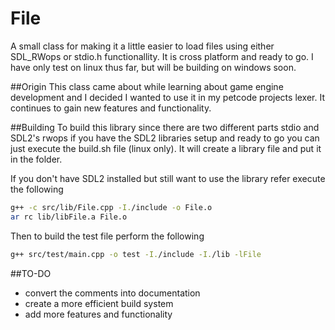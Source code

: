 # File
A small class for making it a little easier to load files using either SDL_RWops or stdio.h functionallity. It is cross platform
and ready to go. I have only test on linux thus far, but will be building on windows soon.

##Origin
This class came about while learning about game engine development and I decided I wanted to use it in my petcode projects lexer.
It continues to gain new features and functionality.

##Building
To build this library since there are two different parts stdio and SDL2's rwops if you have the SDL2 libraries setup
and ready to go you can just execute the build.sh file (linux only). It will create a library file and put it in the folder.

If you don't have SDL2 installed but still want to use the library refer execute the following
```bash
g++ -c src/lib/File.cpp -I./include -o File.o
ar rc lib/libFile.a File.o
```
Then to build the test file perform the following
```bash
g++ src/test/main.cpp -o test -I./include -I./lib -lFile
```
##TO-DO
* convert the comments into documentation
* create a more efficient build system
* add more features and functionality


